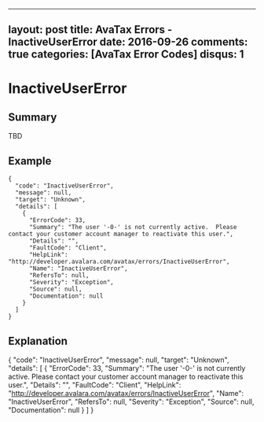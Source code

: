 
---
layout: post
title: AvaTax Errors - InactiveUserError
date: 2016-09-26
comments: true
categories: [AvaTax Error Codes]
disqus: 1
---

# InactiveUserError

## Summary

TBD

## Example

    {
      "code": "InactiveUserError",
      "message": null,
      "target": "Unknown",
      "details": [
        {
          "ErrorCode": 33,
          "Summary": "The user '-0-' is not currently active.  Please contact your customer account manager to reactivate this user.",
          "Details": "",
          "FaultCode": "Client",
          "HelpLink": "http://developer.avalara.com/avatax/errors/InactiveUserError",
          "Name": "InactiveUserError",
          "RefersTo": null,
          "Severity": "Exception",
          "Source": null,
          "Documentation": null
        }
      ]
    }

## Explanation

{
      "code": "InactiveUserError",
      "message": null,
      "target": "Unknown",
      "details": [
        {
          "ErrorCode": 33,
          "Summary": "The user '-0-' is not currently active.  Please contact your customer account manager to reactivate this user.",
          "Details": "",
          "FaultCode": "Client",
          "HelpLink": "http://developer.avalara.com/avatax/errors/InactiveUserError",
          "Name": "InactiveUserError",
          "RefersTo": null,
          "Severity": "Exception",
          "Source": null,
          "Documentation": null
        }
      ]
    }
